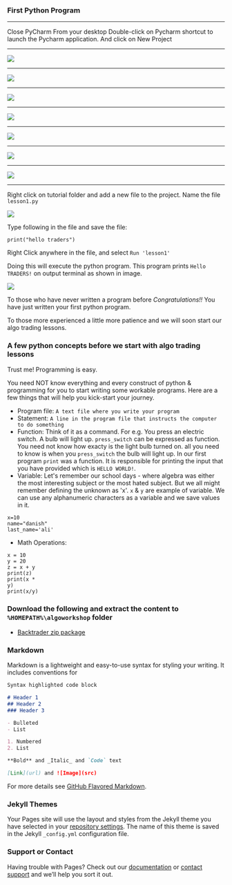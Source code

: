 
### First Python Program

---
Close PyCharm
From your desktop Double-click on Pycharm shortcut to launch the Pycharm application.  And click on New Project

---
![](https://ddtrades.github.io/autotrade/img/pr-1.jpg)

---
![](https://ddtrades.github.io/autotrade/img/pr-2.jpg)

---
![](https://ddtrades.github.io/autotrade/img/pr-3.jpg)

---
![](https://ddtrades.github.io/autotrade/img/pr-4.jpg)

---
![](https://ddtrades.github.io/autotrade/img/pr-5.jpg)

---
![](https://ddtrades.github.io/autotrade/img/pr-6.jpg)

---
![](https://ddtrades.github.io/autotrade/img/pr-7.jpg)

---
Right click on tutorial folder and add a new file to the project.
Name the file `lesson1.py`

![](https://ddtrades.github.io/autotrade/img/pr-8.jpg)

Type following in the file and save the file:

```
print("hello traders")
```

Right Click anywhere in the file, and select `Run 'lesson1'`

Doing this will execute the python program. This program prints `Hello TRADERS!` on output terminal as shown in image.

![](https://ddtrades.github.io/autotrade/img/pr-8.jpg)

To those who have never written a program before
*Congratulations!!*
You have just written your first python program.

To those more experienced a little more patience and we will soon start our algo trading lessons.


### A few python concepts before we start with algo trading lessons

Trust me!
Programming is easy.

You need NOT know everything and every construct of python & programming for you to start writing some workable programs.
Here are a few things that will help you kick-start your journey.

* Program file: `A text file where you write your program`
* Statement: `A line in the program file that instructs the computer to do something`
* Function: Think of it as a command. For e.g. You press an electric switch. A bulb will light up. `press_switch` can be expressed as function. You need not know how exacty is the light bulb turned on. all you need to know is when you `press_switch` the bulb will light up.
  In our first program `print` was a function. It is responsible for printing the input that you have provided which is `HELLO WORLD!`.
* Variable: Let's remember our school days - where algebra was either the most interesting subject or the most hated subject. But we all might remember defining the unknown as 'x'.
  `x` & `y` are example of variable. We can use any alphanumeric characters as a variable and we save values in it.
```
x=10
name="danish"
last_name='ali'
```
* Math Operations:
```
x = 10
y = 20
z = x + y
print(z)
print(x * 
y)
print(x/y)
```


### Download the following and extract the content to `%HOMEPATH%\algoworkshop` folder
* [Backtrader zip package](https://ddtrades.github.io/autotrade/backtrader.zip)





### Markdown

Markdown is a lightweight and easy-to-use syntax for styling your writing. It includes conventions for

```markdown
Syntax highlighted code block

# Header 1
## Header 2
### Header 3

- Bulleted
- List

1. Numbered
2. List

**Bold** and _Italic_ and `Code` text

[Link](url) and ![Image](src)
```

For more details see [GitHub Flavored Markdown](https://guides.github.com/features/mastering-markdown/).

### Jekyll Themes

Your Pages site will use the layout and styles from the Jekyll theme you have selected in your [repository settings](https://github.com/ddtrades/autotrade/settings/pages). The name of this theme is saved in the Jekyll `_config.yml` configuration file.

### Support or Contact

Having trouble with Pages? Check out our [documentation](https://docs.github.com/categories/github-pages-basics/) or [contact support](https://support.github.com/contact) and we’ll help you sort it out.
